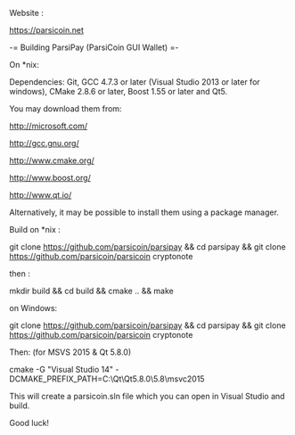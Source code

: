 Website :

https://parsicoin.net

-= Building ParsiPay (ParsiCoin GUI Wallet) =-

On *nix:

Dependencies: Git, GCC 4.7.3 or later (Visual Studio 2013 or later for windows), CMake 2.8.6 or later, Boost 1.55 or later and Qt5.

You may download them from:

http://microsoft.com/

http://gcc.gnu.org/

http://www.cmake.org/

http://www.boost.org/

http://www.qt.io/

Alternatively, it may be possible to install them using a package manager.

Build on *nix :

git clone https://github.com/parsicoin/parsipay && cd parsipay && git clone https://github.com/parsicoin/parsicoin cryptonote

then :

mkdir build && cd build && cmake .. && make

on Windows:

git clone https://github.com/parsicoin/parsipay && cd parsipay && git clone https://github.com/parsicoin/parsicoin cryptonote

Then: (for MSVS 2015 & Qt 5.8.0)

cmake -G "Visual Studio 14" -DCMAKE_PREFIX_PATH=C:\Qt\Qt5.8.0\5.8\msvc2015

This will create a parsicoin.sln file which you can open in Visual Studio and build.

Good luck!